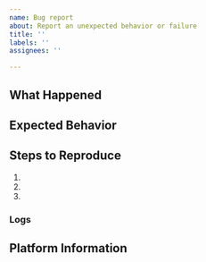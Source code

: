 ```yaml
---
name: Bug report
about: Report an unexpected behavior or failure
title: ''
labels: ''
assignees: ''

---
```


<!--
* Please read and follow these tips: https://elementary.io/docs/code/reference#be-prepared-to-provide-more-information
* Be sure to search open and closed issues for duplicates
* A detailed report will help us address your issue more quickly. Do your best!
-->

## What Happened
<!--Describe the issue in detail-->


## Expected Behavior
<!--Explain how what happened is different from what you wanted to happen-->


## Steps to Reproduce
<!--Explain the exact steps one would take to experience the issue. If applicable, add screenshots or screen recordings.-->

1.
2.
3.


### Logs
<!-- If applicable, please share logs or error messages:
* Fails without warning? Get and share debug logs by following: https://elementary.io/docs/code/os-dev#debug-logs
* Unexpectedly quits or stops? Get and share crash logs by following: https://elementary.io/docs/code/os-dev#inspecting-crashes
-->


## Platform Information
<!--
* The version of elementary OS you are using, or other operating system
* The version of the software you are using such as "1.0", "Compiled from git", or "Latest release" if you're not sure but you have run updates
* Relevant hardware information such as graphics drivers, unconventional setups, etc.
* If you're unsure, copy or screenshot information at System Settings -> About
-->


<!--Please be sure to preview your issue before saving. Thanks!-->
